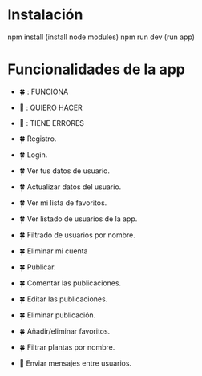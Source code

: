 # Instalación

npm install (install node modules)
npm run dev (run app)

# Funcionalidades de la app

- 🍀 : FUNCIONA
- 🥀 : QUIERO HACER
- 🍁 : TIENE ERRORES

- 🍀 Registro.
- 🍀 Login.
- 🍀 Ver tus datos de usuario.
- 🍀 Actualizar datos del usuario.
- 🍀 Ver mi lista de favoritos.
- 🍀 Ver listado de usuarios de la app.
- 🍀 Filtrado de usuarios por nombre.
- 🍀 Eliminar mi cuenta

- 🍀 Publicar.
- 🍀 Comentar las publicaciones.
- 🍀 Editar las publicaciones.
- 🍀 Eliminar publicación.
- 🍀 Añadir/eliminar favoritos.
- 🍀 Filtrar plantas por nombre.

- 🥀 Enviar mensajes entre usuarios.
